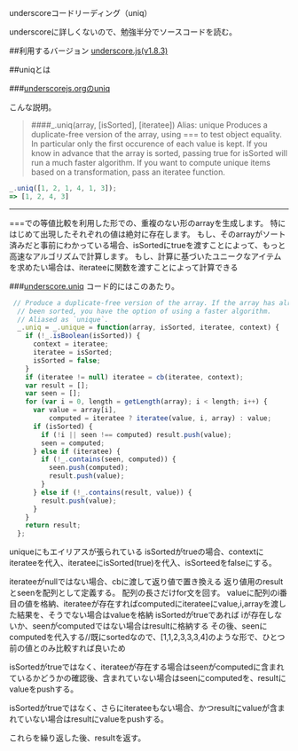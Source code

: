 underscoreコードリーディング（uniq）

underscoreに詳しくないので、勉強半分でソースコードを読む。



##利用するバージョン
[underscore.js(v1.8.3)](https://github.com/jashkenas/underscore/tree/1.8.3)


##uniqとは


###[underscorejs.orgのuniq](http://underscorejs.org/#uniq)

こんな説明。
>####_.uniq(array, [isSorted], [iteratee]) Alias: unique 
>Produces a duplicate-free version of the array, using === to test object equality.
>In particular only the first occurence of each value is kept.
>If you know in advance that the array is sorted, passing true for isSorted will run a much faster algorithm.
>If you want to compute unique items based on a transformation, pass an iteratee function.


```javascript
_.uniq([1, 2, 1, 4, 1, 3]);
=> [1, 2, 4, 3]
```
------------- 
===での等値比較を利用した形での、重複のない形のarrayを生成します。
特にはじめて出現したそれぞれの値は絶対に存在します。
もし、そのarrayがソート済みだと事前にわかっている場合、isSortedにtrueを渡すことによって、もっと高速なアルゴリズムで計算します。
もし、計算に基づいたユニークなアイテムを求めたい場合は、iterateeに関数を渡すことによって計算できる


###[underscore.uniq](https://github.com/jashkenas/underscore/blob/1.8.3/underscore.js#L519)
コード的にはこのあたり。

```javascript
 // Produce a duplicate-free version of the array. If the array has already
  // been sorted, you have the option of using a faster algorithm.
  // Aliased as `unique`.
  _.uniq = _.unique = function(array, isSorted, iteratee, context) {
    if (!_.isBoolean(isSorted)) {
      context = iteratee;
      iteratee = isSorted;
      isSorted = false;
    }
    if (iteratee != null) iteratee = cb(iteratee, context);
    var result = [];
    var seen = [];
    for (var i = 0, length = getLength(array); i < length; i++) {
      var value = array[i],
          computed = iteratee ? iteratee(value, i, array) : value;
      if (isSorted) {
        if (!i || seen !== computed) result.push(value);
        seen = computed;
      } else if (iteratee) {
        if (!_.contains(seen, computed)) {
          seen.push(computed);
          result.push(value);
        }
      } else if (!_.contains(result, value)) {
        result.push(value);
      }
    }
    return result;
  };
```
uniqueにもエイリアスが張られている
isSortedがtrueの場合、contextにiterateeを代入、iterateeにisSorted(true)を代入、isSorteedをfalseにする。

iterateeがnullではない場合、cbに渡して返り値で置き換える
返り値用のresultとseenを配列として定義する。
配列の長さだけfor文を回す。
valueに配列のi番目の値を格納、iterateeが存在すればcomputedにiterateeにvalue,i,arrayを渡した結果を、そうでない場合はvalueを格納
isSortedがtrueであれば
iが存在しないか、seenがcomputedではない場合はresultに格納する
その後、seenにcomputedを代入する//既にsortedなので、[1,1,2,3,3,3,4]のような形で、ひとつ前の値とのみ比較すれば良いため

isSortedがtrueではなく、iterateeが存在する場合はseenがcomputedに含まれているかどうかの確認後、含まれていない場合はseenにcomputedを、resultにvalueをpushする。

isSortedがtrueではなく、さらにiterateeもない場合、かつresultにvalueが含まれていない場合はresultにvalueをpushする。

これらを繰り返した後、resultを返す。


